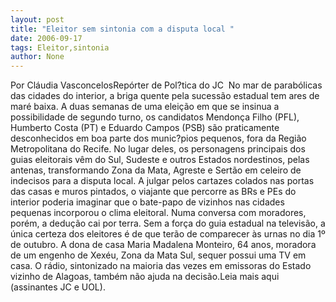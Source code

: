 ```yaml
---
layout: post
title: "Eleitor sem sintonia com a disputa local "
date: 2006-09-17
tags: Eleitor,sintonia
author: None
---
```

Por Cláudia VasconcelosRepórter de Pol?tica do JC &nbsp;No mar de parabólicas das cidades do interior, a briga quente pela sucessão estadual tem ares de maré baixa. A duas semanas de uma eleição em que se insinua a possibilidade de segundo turno, os candidatos Mendonça Filho (PFL), Humberto Costa (PT) e Eduardo Campos (PSB) são praticamente desconhecidos em boa parte dos munic?pios pequenos, fora da Região Metropolitana do Recife. No lugar deles, os personagens principais dos guias eleitorais vêm do Sul, Sudeste e outros Estados nordestinos, pelas antenas, transformando Zona da Mata, Agreste e Sertão em celeiro de indecisos para a disputa local. A julgar pelos cartazes colados nas portas das casas e muros pintados, o viajante que percorre as BRs e PEs do interior poderia imaginar que o bate-papo de vizinhos nas cidades pequenas incorporou o clima eleitoral. Numa conversa com moradores, porém, a dedução cai por terra. Sem a força do guia estadual na televisão, a única certeza dos eleitores é de que terão de comparecer às urnas no dia 1º de outubro. A dona de casa Maria Madalena Monteiro, 64 anos, moradora de um engenho de Xexéu, Zona da Mata Sul, sequer possui uma TV em casa. O rádio, sintonizado na maioria das vezes em emissoras do Estado vizinho de Alagoas, também não ajuda na decisão.Leia mais aqui (assinantes JC e UOL). 